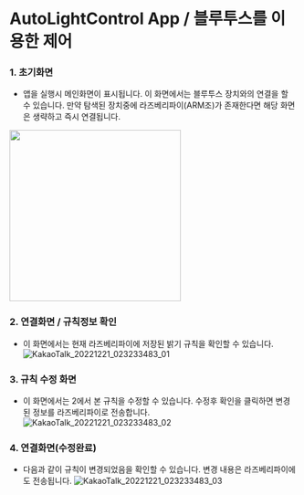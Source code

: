 # AutoLightControl App / 블루투스를 이용한 제어

### 1. 초기화면
* 앱을 실행시 메인화면이 표시됩니다. 이 화면에서는 블루투스 장치와의 연결을 할 수 있습니다. 만약 탐색된 장치중에 라즈베리파이(ARM조)가 존재한다면 해당 화면은 생략하고 즉시 연결됩니다.
<img src="https://user-images.githubusercontent.com/57938758/208730217-816a38f7-2de5-4649-ac28-1f5194a0ec01.jpg" width="300"/>

### 2. 연결화면 / 규칙정보 확인
* 이 화면에서는 현재 라즈베리파이에 저장된 밝기 규칙을 확인할 수 있습니다.
![KakaoTalk_20221221_023233483_01](https://user-images.githubusercontent.com/57938758/208730307-c21c6ad1-337c-4e8f-817a-745e267d6abb.jpg)

### 3. 규칙 수정 화면
* 이 화면에서는 2에서 본 규칙을 수정할 수 있습니다. 수정후 확인을 클릭하면 변경된 정보를 라즈베리파이로 전송합니다.
![KakaoTalk_20221221_023233483_02](https://user-images.githubusercontent.com/57938758/208730325-7a3a01fb-e9fd-4f1f-a1ca-18982ecefea7.jpg)

### 4. 연결화면(수정완료)
* 다음과 같이 규칙이 변경되었음을 확인할 수 있습니다. 변경 내용은 라즈베리파이에도 전송됩니다.
![KakaoTalk_20221221_023233483_03](https://user-images.githubusercontent.com/57938758/208730340-76e61940-1c09-48f4-a6a6-ed385fee3fbc.jpg)
